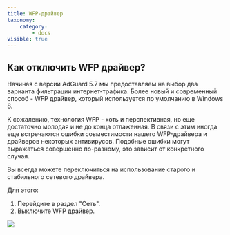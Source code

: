 ```yaml
---
title: WFP-драйвер
taxonomy:
    category:
        - docs
visible: true
---
```


## Как отключить WFP драйвер?

Начиная с версии AdGuard 5.7 мы предоставляем на выбор два варианта фильтрации интернет-трафика. Более новый и современный способ - WFP драйвер, который используется по умолчанию в Windows 8.

К сожалению, технология WFP - хоть и перспективная, но еще достаточно молодая и не до конца отлаженная. В связи с этим иногда еще встречаются ошибки совместимости нашего WFP-драйвера и драйверов некоторых антивирусов. Подобные ошибки могут выражаться совершенно по-разному, это зависит от конкретного случая.

Вы всегда можете переключиться на использование старого и стабильного сетевого драйвера. 

Для этого: 
1. Перейдите в раздел "Сеть".
2. Выключите WFP драйвер.

<img src="https://cdn.adguard.com/public/Adguard/kb/newscreenshots/Ru/Windows7.1/wpfoffRu.png" />